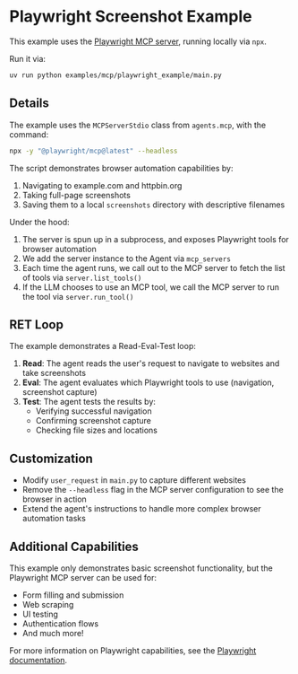 # Playwright Screenshot Example

This example uses the [Playwright MCP server](https://github.com/modelcontextprotocol/servers/tree/main/src/playwright), running locally via `npx`.

Run it via:

```bash
uv run python examples/mcp/playwright_example/main.py
```

## Details

The example uses the `MCPServerStdio` class from `agents.mcp`, with the command:

```bash
npx -y "@playwright/mcp@latest" --headless
```

The script demonstrates browser automation capabilities by:
1. Navigating to example.com and httpbin.org
2. Taking full-page screenshots
3. Saving them to a local `screenshots` directory with descriptive filenames

Under the hood:

1. The server is spun up in a subprocess, and exposes Playwright tools for browser automation
2. We add the server instance to the Agent via `mcp_servers`
3. Each time the agent runs, we call out to the MCP server to fetch the list of tools via `server.list_tools()`
4. If the LLM chooses to use an MCP tool, we call the MCP server to run the tool via `server.run_tool()`

## RET Loop

The example demonstrates a Read-Eval-Test loop:

1. **Read**: The agent reads the user's request to navigate to websites and take screenshots
2. **Eval**: The agent evaluates which Playwright tools to use (navigation, screenshot capture)
3. **Test**: The agent tests the results by:
   - Verifying successful navigation
   - Confirming screenshot capture
   - Checking file sizes and locations

## Customization

- Modify `user_request` in `main.py` to capture different websites
- Remove the `--headless` flag in the MCP server configuration to see the browser in action
- Extend the agent's instructions to handle more complex browser automation tasks

## Additional Capabilities

This example only demonstrates basic screenshot functionality, but the Playwright MCP server can be used for:

- Form filling and submission
- Web scraping
- UI testing
- Authentication flows
- And much more!

For more information on Playwright capabilities, see the [Playwright documentation](https://playwright.dev/docs/intro).